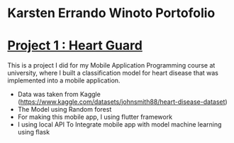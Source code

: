 # Karsten Errando Winoto Portofolio

# [Project 1 : Heart Guard](https://github.com/sixxkr/heartguard)

This is a project I did for my Mobile Application Programming course at university, where I built a classification model for heart disease that was implemented into a mobile application.

* Data was taken from Kaggle (https://www.kaggle.com/datasets/johnsmith88/heart-disease-dataset)
* The Model using Random forest
* For making this mobile app, I using flutter framework
* I using local API To Integrate mobile app with model machine learning using flask


